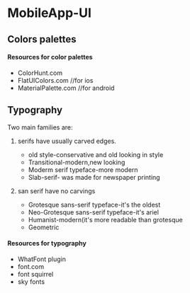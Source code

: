 # MobileApp-UI

## Colors palettes

#### Resources for color palettes
  * ColorHunt.com
  * FlatUIColors.com //for ios
  * MaterialPalette.com //for android
  
## Typography 
Two main families are:
  1. serifs have usually carved edges.
     * old style-conservative and old looking in style
     * Transitional-modern,new looking
     * Moderm serif typeface-more modern
     * Slab-serif- was made for newspaper printing
    
  2. san serif have no carvings
     * Grotesque sans-serif typeface-it's the oldest 
     * Neo-Grotesque sans-serif typeface-it's ariel
     * Humanist-modern(it's more readable than grotesque
     * Geometric
    
 #### Resources for typography
  * WhatFont plugin
  * font.com
  * font squirrel
  * sky fonts
    
    

